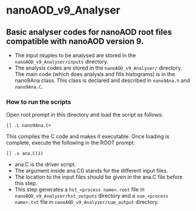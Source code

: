 # nanoAOD_v9_Analyser
## Basic analyser codes for nanoAOD root files compatible with nanoAOD version 9.

- The input ntuples to be analysed are stored in the ``nanoAOD_v9_Analyser/inputs`` directory.
- The analysis codes are stored in the ``nanoAOD_v9_Analyser/`` directory. The main code (which does analysis and fills histograms) is in the nano9Ana class. This class is declared and described in ``nano9Ana.h`` and ``nano9Ana.C``.

### How to run the scripts

Open root prompt in this directory and load the script as follows:

```
[] .L nano9Ana.C+
```

This compiles the C code and makes it executable. Once loading is complete, execute the following in the ROOT prompt:

```
[] .x ana.C(1)
```
- ana.C is the driver script.
- The argument inside ana.C() stands for the different input files.
- The location to the input files should be given in the ana.C file before this step.
- This step generates a ``hst_<process name>.root`` file in ``nanoAOD_v9_Analyzer/hst_outputs`` directory and a ``sum_<process name>.txt`` file in ``nanoAOD_v9_Analyzer/sum_output`` directory.
